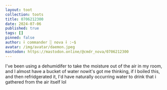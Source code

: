 ```yaml
---
layout: toot
collection: toots
title: 0706212300
date: 2024-07-06
published: true
tags: []
pinned: false
author: ⸸ commander ░ nova ⸸ :~$
avatar: /img/avatar/daemon.jpeg
mastodon: https://mastodon.online/@cmdr_nova/0706212300
---
```


I've been using a dehumidifer to take the moisture out of the air in my room, and I almost have a bucket of water nowit's got me thinking, if I boiled this, and then refridgerated it, I'd have naturally occurring water to drink that i gathered from the air itself lol
